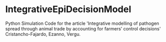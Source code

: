 # IntegrativeEpiDecisionModel
Python Simulation Code for the article 'Integrative modelling of pathogen spread through animal trade by accounting for farmers’ control decisions' Cristancho-Fajardo, Ezanno, Vergu.
